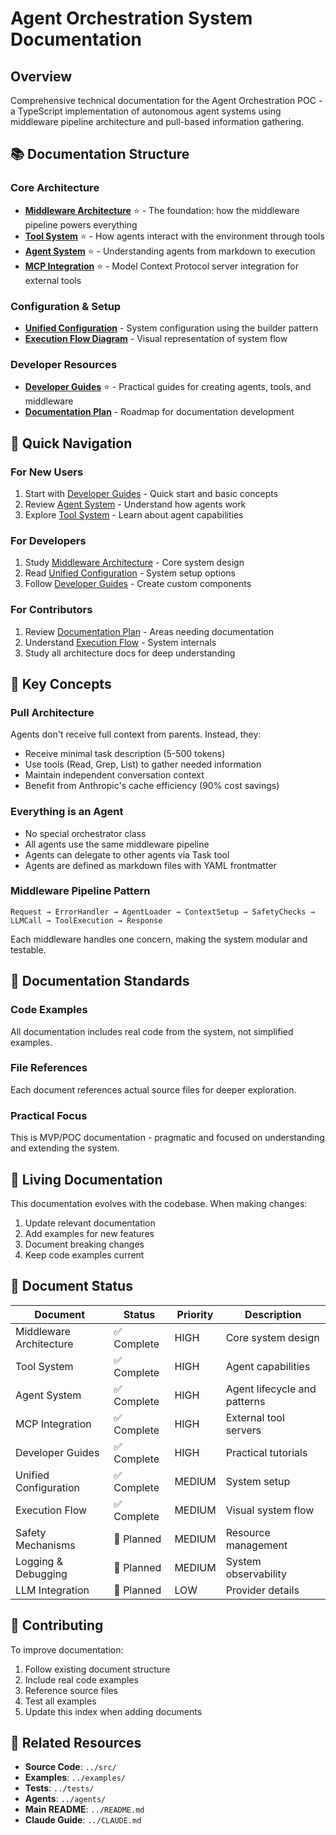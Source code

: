 # Agent Orchestration System Documentation

## Overview

Comprehensive technical documentation for the Agent Orchestration POC - a TypeScript implementation of autonomous agent
systems using middleware pipeline architecture and pull-based information gathering.

## 📚 Documentation Structure

### Core Architecture

- **[Middleware Architecture](./middleware-architecture.md)** ⭐ - The foundation: how the middleware pipeline powers
  everything
- **[Tool System](./tool-system.md)** ⭐ - How agents interact with the environment through tools
- **[Agent System](./agent-system.md)** ⭐ - Understanding agents from markdown to execution
- **[MCP Integration](./mcp-integration.md)** ⭐ - Model Context Protocol server integration for external tools

### Configuration & Setup

- **[Unified Configuration](./unified-configuration.md)** - System configuration using the builder pattern
- **[Execution Flow Diagram](./execution-flow-diagram.md)** - Visual representation of system flow

### Developer Resources

- **[Developer Guides](./developer-guides.md)** ⭐ - Practical guides for creating agents, tools, and middleware
- **[Documentation Plan](./DOCUMENTATION_PLAN.md)** - Roadmap for documentation development

## 🚀 Quick Navigation

### For New Users

1. Start with [Developer Guides](./developer-guides.md) - Quick start and basic concepts
2. Review [Agent System](./agent-system.md) - Understand how agents work
3. Explore [Tool System](./tool-system.md) - Learn about agent capabilities

### For Developers

1. Study [Middleware Architecture](./middleware-architecture.md) - Core system design
2. Read [Unified Configuration](./unified-configuration.md) - System setup options
3. Follow [Developer Guides](./developer-guides.md) - Create custom components

### For Contributors

1. Review [Documentation Plan](./DOCUMENTATION_PLAN.md) - Areas needing documentation
2. Understand [Execution Flow](./execution-flow-diagram.md) - System internals
3. Study all architecture docs for deep understanding

## 🎯 Key Concepts

### Pull Architecture

Agents don't receive full context from parents. Instead, they:

- Receive minimal task description (5-500 tokens)
- Use tools (Read, Grep, List) to gather needed information
- Maintain independent conversation context
- Benefit from Anthropic's cache efficiency (90% cost savings)

### Everything is an Agent

- No special orchestrator class
- All agents use the same middleware pipeline
- Agents can delegate to other agents via Task tool
- Agents are defined as markdown files with YAML frontmatter

### Middleware Pipeline Pattern

```
Request → ErrorHandler → AgentLoader → ContextSetup → SafetyChecks → LLMCall → ToolExecution → Response
```

Each middleware handles one concern, making the system modular and testable.

## 📖 Documentation Standards

### Code Examples

All documentation includes real code from the system, not simplified examples.

### File References

Each document references actual source files for deeper exploration.

### Practical Focus

This is MVP/POC documentation - pragmatic and focused on understanding and extending the system.

## 🔄 Living Documentation

This documentation evolves with the codebase. When making changes:

1. Update relevant documentation
2. Add examples for new features
3. Document breaking changes
4. Keep code examples current

## 📝 Document Status

| Document                | Status     | Priority | Description                  |
|-------------------------|------------|----------|------------------------------|
| Middleware Architecture | ✅ Complete | HIGH     | Core system design           |
| Tool System             | ✅ Complete | HIGH     | Agent capabilities           |
| Agent System            | ✅ Complete | HIGH     | Agent lifecycle and patterns |
| MCP Integration         | ✅ Complete | HIGH     | External tool servers        |
| Developer Guides        | ✅ Complete | HIGH     | Practical tutorials          |
| Unified Configuration   | ✅ Complete | MEDIUM   | System setup                 |
| Execution Flow          | ✅ Complete | MEDIUM   | Visual system flow           |
| Safety Mechanisms       | 🔄 Planned | MEDIUM   | Resource management          |
| Logging & Debugging     | 🔄 Planned | MEDIUM   | System observability         |
| LLM Integration         | 🔄 Planned | LOW      | Provider details             |

## 🤝 Contributing

To improve documentation:

1. Follow existing document structure
2. Include real code examples
3. Reference source files
4. Test all examples
5. Update this index when adding documents

## 🔗 Related Resources

- **Source Code**: `../src/`
- **Examples**: `../examples/`
- **Tests**: `../tests/`
- **Agents**: `../agents/`
- **Main README**: `../README.md`
- **Claude Guide**: `../CLAUDE.md`